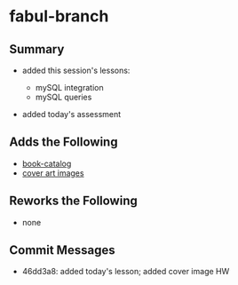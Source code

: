 # fabul-branch

## Summary
- added this session's lessons:
	- mySQL integration
	- mySQL queries
	
- added today's assessment

## Adds the Following
- [book-catalog](book-catalog/)
- [cover art images](book-catalog/resource)

## Reworks the Following
- none

## Commit Messages
-  46dd3a8: added today's lesson; added cover image HW